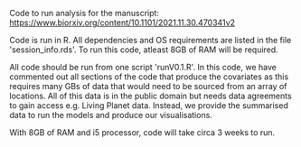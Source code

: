 Code to run analysis for the manuscript: https://www.biorxiv.org/content/10.1101/2021.11.30.470341v2

Code is run in R. All dependencies and OS requirements are listed in the file 'session_info.rds'. To run this code, atleast 8GB of RAM will be required.

All code should be run from one script 'runV0.1.R'. In this code, we have commented out all sections of the code that produce the covariates as this requires many GBs of data that would need to be sourced from an array of locations. All of this data is in the public domain but needs data agreements to gain access e.g. Living Planet data. Instead, we provide the summarised data to run the models and produce our visualisations.

With 8GB of RAM and i5 processor, code will take circa 3 weeks to run.


